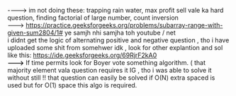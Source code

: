 ----> im not doing these: trapping rain water, max profit sell vale ka hard question, finding factorial of large number, count inversion
<br>
---> https://practice.geeksforgeeks.org/problems/subarray-range-with-given-sum2804/1#
ye samjh nhi samjha toh youtube / net
<br>
i didnt get the logic of alternating positive and negative question , tho i have uploaded some shit from somehwer idk , look for other explantion and sol
like this: https://ide.geeksforgeeks.org/69RjrF2kA0
<br>
<b>---></b> If time permits look for Boyer vote something algorithm. ( that majority element vala question requires it IG , tho i was able to solve it without still !! that question can easily be solved if  O(N) extra spaced is used but for O(1) space this algo is required.
